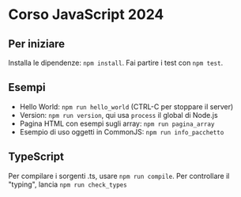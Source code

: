# Corso JavaScript 2024

## Per iniziare

Installa le dipendenze: `npm install`.
Fai partire i test con `npm test`.

## Esempi

- Hello World: `npm run hello_world` (CTRL-C per stoppare il server)
- Version: `npm run version`, qui usa `process` il global di Node.js
- Pagina HTML con esempi sugli array: `npm run pagina_array`
- Esempio di uso oggetti in CommonJS: `npm run info_pacchetto`

## TypeScript

Per compilare i sorgenti .ts, usare `npm run compile`.
Per controllare il "typing", lancia `npm run check_types`
